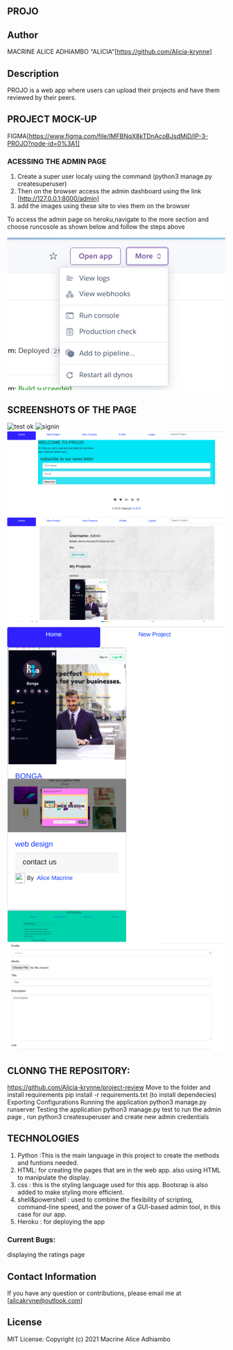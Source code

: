 ## PROJO

## Author
MACRINE ALICE ADHIAMBO "ALICIA"[https://github.com/Alicia-krynne]

## Description
PROJO is a web app where users can  upload their projects and have them reviewed  by their peers. 

## PROJECT MOCK-UP
FIGMA[https://www.figma.com/file/lMFBNqX8kTDnAcoBJsdMjD/IP-3-PROJO?node-id=0%3A1]

### ACESSING THE  ADMIN PAGE 
1. Create a super user localy using the command (python3 manage.py createsuperuser)
2. Then on the browser access the admin dashboard using the link [http://127.0.0.1:8000/admin]
3. add the  images using these site to  vies them on the browser

To access the admin page on heroku,navigate to the more section and choose runcosole as shown below and follow the steps above
![HEROKU](./static/pics/heroku.png)

## SCREENSHOTS  OF THE PAGE 
![test ok ](https://user-images.githubusercontent.com/78471467/120720981-ad546700-c4d5-11eb-9aad-111711ec336a.png)
![signin](https://user-images.githubusercontent.com/78471467/120721075-cfe68000-c4d5-11eb-87ca-9461a137ccc1.png)
![welcome](./static/pics/welcome.png)
![profilepage](./static/pics/profile.png)
![projectpage](./static/pics/projects.png)
![newproject](./static/pics/newproject.png)

## CLONNG THE  REPOSITORY:
https://github.com/Alicia-krynne/project-review
Move to the folder and install requirements
pip install -r requirements.txt (to  install dependecies)
Exporting Configurations
Running the application
python3 manage.py runserver
Testing the application
python3 manage.py test
to  run  the  admin page , run python3 createsuperuser and  create new  admin  credentials

## TECHNOLOGIES
1. Python :This is the main language in this project to create the methods and funtions needed. 
2. HTML: for creating the pages that are in the web app. also using HTML to manipulate the display. 
3. css : this is the styling language used for this app. Bootsrap is also added to make styling more efficient. 
4. shell&powershell : used to combine the flexibility of scripting, command-line speed, and the power of a GUI-based admin tool, in this case for our app.
5. Heroku :  for deploying the  app 

### Current Bugs:
displaying the  ratings  page

## Contact Information
If you have any question or contributions, please email me at [alicakryne@outlook.com]

## License
MIT License:
Copyright (c) 2021 Macrine Alice Adhiambo
